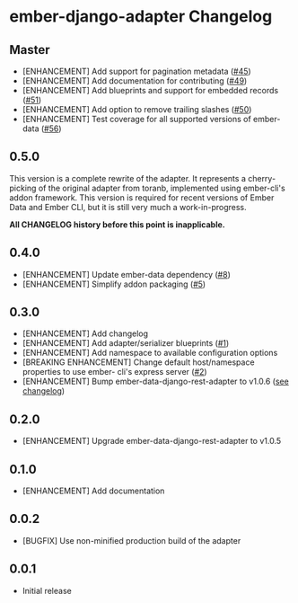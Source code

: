 ember-django-adapter Changelog
==============================

Master
------

* [ENHANCEMENT] Add support for pagination metadata
  ([#45](https://github.com/dustinfarris/ember-django-adapter/pull/45))
* [ENHANCEMENT] Add documentation for contributing
  ([#49](https://github.com/dustinfarris/ember-django-adapter/pull/49))
* [ENHANCEMENT] Add blueprints and support for embedded records
  ([#51](https://github.com/dustinfarris/ember-django-adapter/pull/51))
* [ENHANCEMENT] Add option to remove trailing slashes
  ([#50](https://github.com/dustinfarris/ember-django-adapter/pull/50))
* [ENHANCEMENT] Test coverage for all supported versions of ember-data
  ([#56](https://github.com/dustinfarris/ember-django-adapter/pull/56))


0.5.0
-----

This version is a complete rewrite of the adapter.  It represents a
cherry-picking of the original adapter from toranb, implemented using
ember-cli's addon framework.  This version is required for recent versions of
Ember Data and Ember CLI, but it is still very much a work-in-progress.

**All CHANGELOG history before this point is inapplicable.**


0.4.0
-----

* [ENHANCEMENT] Update ember-data dependency
  ([#8](https://github.com/dustinfarris/ember-django-adapter/pull/8))
* [ENHANCEMENT] Simplify addon packaging
  ([#5](https://github.com/dustinfarris/ember-django-adapter/pull/5))


0.3.0
-----

* [ENHANCEMENT] Add changelog
* [ENHANCEMENT] Add adapter/serializer blueprints
  ([#1](https://github.com/dustinfarris/ember-django-adapter/issues/1))
* [ENHANCEMENT] Add namespace to available configuration options
* [BREAKING ENHANCEMENT] Change default host/namespace properties to use ember-
  cli's express server
  ([#2](https://github.com/dustinfarris/ember-django-adapter/pull/2))
* [ENHANCEMENT] Bump ember-data-django-rest-adapter to v1.0.6
  ([see changelog](https://github.com/toranb/ember-data-django-rest-adapter/blob/master/CHANGELOG.md#106))


0.2.0
-----

* [ENHANCEMENT] Upgrade ember-data-django-rest-adapter to v1.0.5


0.1.0
-----

* [ENHANCEMENT] Add documentation


0.0.2
-----

* [BUGFIX] Use non-minified production build of the adapter


0.0.1
-----

* Initial release
